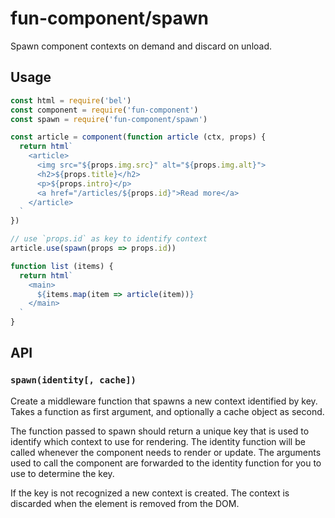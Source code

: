 # fun-component/spawn

Spawn component contexts on demand and discard on unload.

## Usage

```javascript
const html = require('bel')
const component = require('fun-component')
const spawn = require('fun-component/spawn')

const article = component(function article (ctx, props) {
  return html`
    <article>
      <img src="${props.img.src}" alt="${props.img.alt}">
      <h2>${props.title}</h2>
      <p>${props.intro}</p>
      <a href="/articles/${props.id}">Read more</a>
    </article>
  `
})

// use `props.id` as key to identify context
article.use(spawn(props => props.id))

function list (items) {
  return html`
    <main>
      ${items.map(item => article(item))}
    </main>
  `
}
```

## API

### `spawn(identity[, cache])`

Create a middleware function that spawns a new context identified by key. Takes a function as first argument, and optionally a cache object as second.

The function passed to spawn should return a unique key that is used to identify which context to use for rendering. The identity function will be called whenever the component needs to render or update. The arguments used to call the component are forwarded to the identity function for you to use to determine the key.

If the key is not recognized a new context is created. The context is discarded when the element is removed from the DOM.
